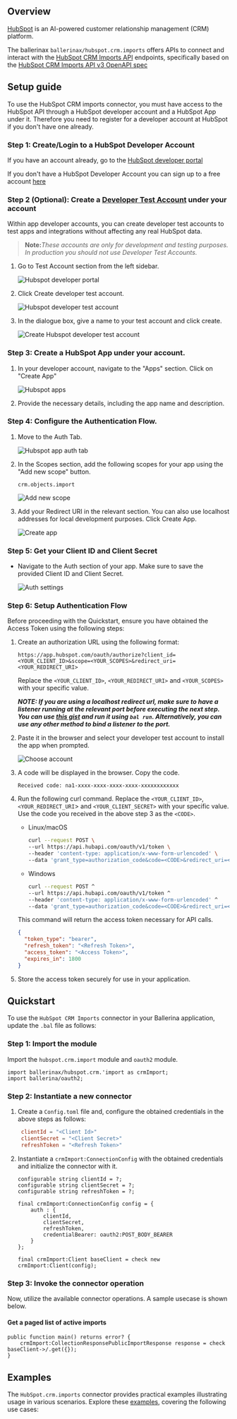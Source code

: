 ## Overview

[HubSpot](https://www.hubspot.com/our-story) is an AI-powered customer relationship management (CRM) platform. 

The ballerinax `ballerinax/hubspot.crm.imports` offers APIs to connect and interact with the [HubSpot CRM Imports API](https://developers.hubspot.com/docs/api/crm/imports) endpoints, specifically based on the [HubSpot CRM Imports API v3 OpenAPI spec](https://github.com/HubSpot/HubSpot-public-api-spec-collection/blob/main/PublicApiSpecs/CRM/Imports/Rollouts/144903/v3/imports.json)

## Setup guide

To use the HubSpot CRM imports connector, you must have access to the HubSpot API through a HubSpot developer account and a HubSpot App under it. Therefore you need to register for a developer account at HubSpot if you don't have one already.

### Step 1: Create/Login to a HubSpot Developer Account

If you have an account already, go to the [HubSpot developer portal](https://app.hubspot.com/)

If you don't have a HubSpot Developer Account you can sign up to a free account [here](https://developers.hubspot.com/get-started)

### Step 2 (Optional): Create a [Developer Test Account](https://developers.hubspot.com/beta-docs/getting-started/account-types#developer-test-accounts) under your account

Within app developer accounts, you can create developer test accounts to test apps and integrations without affecting any real HubSpot data.

> **Note:**_These accounts are only for development and testing purposes. In production you should not use Developer Test Accounts._

1. Go to Test Account section from the left sidebar.

   ![Hubspot developer portal](../docs/setup/resources/test_acc_1.png)

2. Click Create developer test account.

   ![Hubspot developer test account](../docs/setup/resources/test_acc_2.png)

3. In the dialogue box, give a name to your test account and click create.

   ![Create Hubspot developer test account](../docs/setup/resources/test_acc_3.png)

### Step 3: Create a HubSpot App under your account.

1. In your developer account, navigate to the "Apps" section. Click on "Create App"

   ![Hubspot apps](../docs/setup/resources/create_app_1.png)

2. Provide the necessary details, including the app name and description.

### Step 4: Configure the Authentication Flow.

1. Move to the Auth Tab.

   ![Hubspot app auth tab](../docs/setup/resources/create_app_2.png)

2. In the Scopes section, add the following scopes for your app using the "Add new scope" button.

   `crm.objects.import`

   ![Add new scope](../docs/setup/resources/scope_set.png)

4. Add your Redirect URI in the relevant section. You can also use localhost addresses for local development purposes. Click Create App.

   ![Create app](../docs/setup/resources/create_app_final.png)

### Step 5: Get your Client ID and Client Secret

- Navigate to the Auth section of your app. Make sure to save the provided Client ID and Client Secret.

   ![Auth settings](../docs/setup/resources/get_credentials.png)

### Step 6: Setup Authentication Flow

Before proceeding with the Quickstart, ensure you have obtained the Access Token using the following steps:

1. Create an authorization URL using the following format:

   ```
   https://app.hubspot.com/oauth/authorize?client_id=<YOUR_CLIENT_ID>&scope=<YOUR_SCOPES>&redirect_uri=<YOUR_REDIRECT_URI>
   ```

   Replace the `<YOUR_CLIENT_ID>`, `<YOUR_REDIRECT_URI>` and `<YOUR_SCOPES>` with your specific value.

    **_NOTE: If you are using a localhost redirect url, make sure to have a listener running at the relevant port before executing the next step. You can use [this gist](https://gist.github.com/lnash94/0af47bfcb7cc1e3d59e06364b3c86b59) and run it using `bal run`. Alternatively, you can use any other method to bind a listener to the port._**

2. Paste it in the browser and select your developer test account to install the app when prompted.

   ![Choose account](../docs/setup/resources/install_app.png)

3. A code will be displayed in the browser. Copy the code.

   ```
   Received code: na1-xxxx-xxxx-xxxx-xxxx-xxxxxxxxxxxx
   ```

4. Run the following curl command. Replace the `<YOUR_CLIENT_ID>`, `<YOUR_REDIRECT_URI`> and `<YOUR_CLIENT_SECRET>` with your specific value. Use the code you received in the above step 3 as the `<CODE>`.

   - Linux/macOS

     ```bash
     curl --request POST \
     --url https://api.hubapi.com/oauth/v1/token \
     --header 'content-type: application/x-www-form-urlencoded' \
     --data 'grant_type=authorization_code&code=<CODE>&redirect_uri=<YOUR_REDIRECT_URI>&client_id=<YOUR_CLIENT_ID>&client_secret=<YOUR_CLIENT_SECRET>'
     ```

   - Windows

     ```bash
     curl --request POST ^
     --url https://api.hubapi.com/oauth/v1/token ^
     --header 'content-type: application/x-www-form-urlencoded' ^
     --data 'grant_type=authorization_code&code=<CODE>&redirect_uri=<YOUR_REDIRECT_URI>&client_id=<YOUR_CLIENT_ID>&client_secret=<YOUR_CLIENT_SECRET>'
     ```

   This command will return the access token necessary for API calls.

   ```json
   {
     "token_type": "bearer",
     "refresh_token": "<Refresh Token>",
     "access_token": "<Access Token>",
     "expires_in": 1800
   }
   ```

5. Store the access token securely for use in your application.

## Quickstart

To use the `HubSpot CRM Imports` connector in your Ballerina application, update the `.bal` file as follows:

### Step 1: Import the module

Import the `hubspot.crm.import` module and `oauth2` module.

```ballerina
import ballerinax/hubspot.crm.'import as crmImport;
import ballerina/oauth2;
```

### Step 2: Instantiate a new connector

1. Create a `Config.toml` file and, configure the obtained credentials in the above steps as follows:

   ```toml
    clientId = "<Client Id>"
    clientSecret = "<Client Secret>"
    refreshToken = "<Refresh Token>"
   ```

2. Instantiate a `crmImport:ConnectionConfig` with the obtained credentials and initialize the connector with it.

    ```ballerina 
    configurable string clientId = ?;
    configurable string clientSecret = ?;
    configurable string refreshToken = ?;

    final crmImport:ConnectionConfig config = {
        auth : {
            clientId,
            clientSecret,
            refreshToken,
            credentialBearer: oauth2:POST_BODY_BEARER
        }
    };

    final crmImport:Client baseClient = check new crmImport:Client(config);
    ```

### Step 3: Invoke the connector operation

Now, utilize the available connector operations. A sample usecase is shown below.

#### Get a paged list of active imports
    
```ballerina
public function main() returns error? {
    crmImport:CollectionResponsePublicImportResponse response = check baseClient->/.get({});
}
```

## Examples

The `HubSpot.crm.imports` connector provides practical examples illustrating usage in various scenarios. Explore these [examples](https://github.com/ballerina-platform/module-ballerinax-hubspot.crm.import/tree/main/examples), covering the following use cases:
